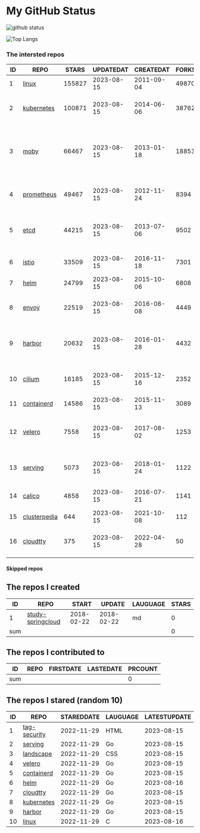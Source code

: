 # My GitHub Status

<img src="https://github-readme-stats-1.yihong0618.vercel.app/api?username=daoqingniu&show_icons=true&&&hide_title=true&count_private=true" alt="github status" />

![Top Langs](https://github-readme-stats-1.yihong0618.vercel.app/api/top-langs/?username=daoqingniu&layout=compact)

<!--START_SECTION:github_repos-->
### The intersted repos
| ID |                              REPO                               | STARS  | UPDATEDAT  | CREATEDAT  | FORKSCOUNT |                                              DESCRIPTIONS                                              |
|----|-----------------------------------------------------------------|--------|------------|------------|------------|--------------------------------------------------------------------------------------------------------|
|  1 | [linux](https://github.com/torvalds/linux)                      | 155827 | 2023-08-15 | 2011-09-04 |      49870 | Linux kernel source tree                                                                               |
|  2 | [kubernetes](https://github.com/kubernetes/kubernetes)          | 100871 | 2023-08-15 | 2014-06-06 |      38762 | Production-Grade Container Scheduling and Management                                                   |
|  3 | [moby](https://github.com/moby/moby)                            |  66467 | 2023-08-15 | 2013-01-18 |      18853 | Moby Project - a collaborative project for the container ecosystem to assemble container-based systems |
|  4 | [prometheus](https://github.com/prometheus/prometheus)          |  49467 | 2023-08-15 | 2012-11-24 |       8394 | The Prometheus monitoring system and time series database.                                             |
|  5 | [etcd](https://github.com/etcd-io/etcd)                         |  44215 | 2023-08-15 | 2013-07-06 |       9502 | Distributed reliable key-value store for the most critical data of a distributed system                |
|  6 | [istio](https://github.com/istio/istio)                         |  33509 | 2023-08-15 | 2016-11-18 |       7301 | Connect, secure, control, and observe services.                                                        |
|  7 | [helm](https://github.com/helm/helm)                            |  24799 | 2023-08-15 | 2015-10-06 |       6808 | The Kubernetes Package Manager                                                                         |
|  8 | [envoy](https://github.com/envoyproxy/envoy)                    |  22519 | 2023-08-15 | 2016-08-08 |       4449 | Cloud-native high-performance edge/middle/service proxy                                                |
|  9 | [harbor](https://github.com/goharbor/harbor)                    |  20632 | 2023-08-15 | 2016-01-28 |       4432 | An open source trusted cloud native registry project that stores, signs, and scans content.            |
| 10 | [cilium](https://github.com/cilium/cilium)                      |  16185 | 2023-08-15 | 2015-12-16 |       2352 | eBPF-based Networking, Security, and Observability                                                     |
| 11 | [containerd](https://github.com/containerd/containerd)          |  14586 | 2023-08-15 | 2015-11-13 |       3089 | An open and reliable container runtime                                                                 |
| 12 | [velero](https://github.com/vmware-tanzu/velero)                |   7558 | 2023-08-15 | 2017-08-02 |       1253 | Backup and migrate Kubernetes applications and their persistent volumes                                |
| 13 | [serving](https://github.com/knative/serving)                   |   5073 | 2023-08-15 | 2018-01-24 |       1122 | Kubernetes-based, scale-to-zero, request-driven compute                                                |
| 14 | [calico](https://github.com/projectcalico/calico)               |   4858 | 2023-08-15 | 2016-07-21 |       1141 | Cloud native networking and network security                                                           |
| 15 | [clusterpedia](https://github.com/clusterpedia-io/clusterpedia) |    644 | 2023-08-15 | 2021-10-08 |        112 | The Encyclopedia of Kubernetes clusters                                                                |
| 16 | [cloudtty](https://github.com/cloudtty/cloudtty)                |    375 | 2023-08-15 | 2022-04-28 |         50 | A Friendly Kubernetes CloudShell (Web Terminal) !                                                      |



#### Skipped repos
<!--END_SECTION:github_repos-->

<!--START_SECTION:my_github-->
## The repos I created
| ID  |                                 REPO                                 |   START    |   UPDATE   | LAUGUAGE | STARS |
|-----|----------------------------------------------------------------------|------------|------------|----------|-------|
|   1 | [study-springcloud](https://github.com/daoqingniu/study-springcloud) | 2018-02-22 | 2018-02-22 | md       |     0 |
| sum |                                                                      |            |            |          |     0 |

## The repos I contributed to
| ID  | REPO | FIRSTDATE | LASTEDATE | PRCOUNT |
|-----|------|-----------|-----------|---------|
| sum |      |           |           |       0 |

## The repos I stared (random 10)
| ID |                          REPO                          | STAREDDATE | LAUGUAGE | LATESTUPDATE |
|----|--------------------------------------------------------|------------|----------|--------------|
|  1 | [tag-security](https://github.com/cncf/tag-security)   | 2022-11-29 | HTML     | 2023-08-15   |
|  2 | [serving](https://github.com/knative/serving)          | 2022-11-29 | Go       | 2023-08-15   |
|  3 | [landscape](https://github.com/cncf/landscape)         | 2022-11-29 | CSS      | 2023-08-15   |
|  4 | [velero](https://github.com/vmware-tanzu/velero)       | 2022-11-29 | Go       | 2023-08-15   |
|  5 | [containerd](https://github.com/containerd/containerd) | 2022-11-29 | Go       | 2023-08-15   |
|  6 | [helm](https://github.com/helm/helm)                   | 2022-11-29 | Go       | 2023-08-16   |
|  7 | [cloudtty](https://github.com/cloudtty/cloudtty)       | 2022-11-29 | Go       | 2023-08-15   |
|  8 | [kubernetes](https://github.com/kubernetes/kubernetes) | 2022-11-29 | Go       | 2023-08-15   |
|  9 | [harbor](https://github.com/goharbor/harbor)           | 2022-11-29 | Go       | 2023-08-15   |
| 10 | [linux](https://github.com/torvalds/linux)             | 2022-11-29 | C        | 2023-08-16   |

<!--END_SECTION:my_github-->
